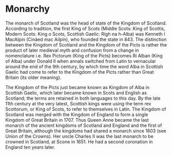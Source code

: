 # Monarchy

The monarch of Scotland was the head of state of the Kingdom of Scotland. According to tradition, the first King of Scots (Middle Scots: King of Scottis, Modern Scots: King o Scots, Scottish Gaelic: Rìgh na h-Alba) was Kenneth I MacAlpin (Cináed mac Ailpín), who founded the state in 843. The distinction between the Kingdom of Scotland and the Kingdom of the Picts is rather the product of later medieval myth and confusion from a change in nomenclature i.e. Rex Pictorum (King of the Picts) becomes Rí Alban (King of Alba) under Donald II when annals switched from Latin to vernacular around the end of the 9th century, by which time the word Alba in Scottish Gaelic had come to refer to the Kingdom of the Picts rather than Great Britain (its older meaning).

The Kingdom of the Picts just became known as Kingdom of Alba in Scottish Gaelic, which later became known in Scots and English as Scotland; the terms are retained in both languages to this day. By the late 11th century at the very latest, Scottish kings were using the term rex Scottorum, or King of Scots, to refer to themselves in Latin. The Kingdom of Scotland was merged with the Kingdom of England to form a single Kingdom of Great Britain in 1707. Thus Queen Anne became the last monarch of the ancient kingdoms of Scotland and England and the first of Great Britain, although the kingdoms had shared a monarch since 1603 (see Union of the Crowns). Her uncle Charles II was the last monarch to be crowned in Scotland, at Scone in 1651. He had a second coronation in England ten years later.